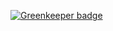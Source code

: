 

[![Greenkeeper badge](https://badges.greenkeeper.io/HMUDesign/feathers-koa.svg)](https://greenkeeper.io/)